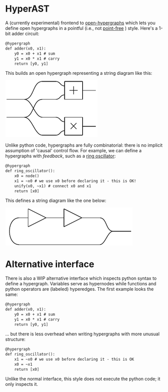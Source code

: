 # HyperAST

A (currently experimental) frontend to
[open-hypergraphs](https://github.com/statusfailed/open-hypergraphs/)
which lets you define open hypergraphs in a pointful
(i.e., not [point-free](https://en.wikipedia.org/wiki/Tacit_programming) ) style.
Here's a 1-bit adder circuit:

    @hypergraph
    def adder(x0, x1):
        y0 = x0 + x1 # sum
        y1 = x0 * x1 # carry
        return [y0, y1]

This builds an open hypergraph representing a string diagram like this:

![adder diagram](./propaganda/adder.png)

Unlike python code, hypergraphs are fully combinatorial: there is no implicit
assumption of 'causal' control flow.
For example, we can define a hypergraphs with *feedback*, such as a
[ring oscillator](https://en.wikipedia.org/wiki/Ring_oscillator):

    @hypergraph
    def ring_oscillator():
        x0 = node()
        x1 = ~x0 # we use x0 before declaring it - this is OK!
        unify(x0, ~x1) # connect x0 and x1
        return [x0]

This defines a string diagram like the one below:

![ring oscillator diagram](./propaganda/ring_oscillator.png)

# Alternative interface

There is also a WIP alternative interface which inspects python syntax to define
a hypergraph.
Variables serve as hypernodes while functions and python operators are (labeled)
hyperedges.
 The first example looks the same:

    @hypergraph
    def adder(x0, x1):
        y0 = x0 + x1 # sum
        y1 = x0 * x1 # carry
        return [y0, y1]

... but there is less overhead when writing hypergraphs with more unusual
structure:

    @hypergraph
    def ring_oscillator():
        x1 = ~x0 # we use x0 before declaring it - this is OK
        x0 = ~x1
        return [x0]

Unlike the normal interface, this style does not execute the python code; it
only inspects it.

